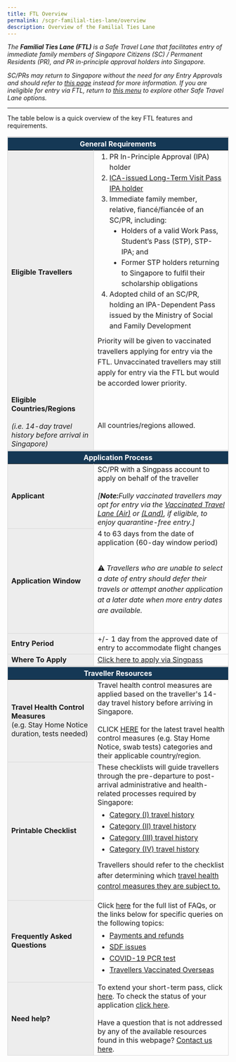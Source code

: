 ```yaml
---
title: FTL Overview
permalink: /scpr-familial-ties-lane/overview
description: Overview of the Familial Ties Lane
---
```

<!--<div style="padding-left: 5px; padding-bottom: 20px; padding-top: 20px; margin-bottom:20px; font-size:16px; line-height:1.0; color:red; border-style: solid; border-width: 1px;">
	<p style="font-size:16px; margin-top:0px; margin-bottom:0px;line-height:1.5;"><b><span style="color:red;">NOTE:</span> </b><b><span style="color:black;">If you hold a valid entry approval letter under the Familial Ties Lane but now wish to apply to enter under the Vaccinated Travel Lane (VTL), please write in via the <a href="http://go.gov.sg/sto-enquiry" target="_blank">SafeTravel Enquiry Form</a> for assistance. All short-term visitors and long-term pass holders are required to have a Vaccinated Travel Pass and fulfil VTL conditions in order to qualify for quarantine-free travel under the VTL. Click here for more information on the <a href="/vtl/requirements-and-process" target="_blank">VTL (Air)</a> or <a href="/vtl-land/overview" target="_blank">VTL (Land)</a>.</span></b></p>
	</div>-->

<i>The <b>Familial Ties Lane (FTL)</b> is a Safe Travel Lane that facilitates entry of immediate family members of Singapore Citizens (SC) / Permanent Residents (PR), and PR in-principle approval holders into Singapore. </i>

<i>SC/PRs may return to Singapore without the need for any Entry Approvals and should refer to [this page](/sc-pr/overview) instead for more information. If you are ineligible for entry via FTL, return to <a href="/arriving/overview">this menu</a> to explore other Safe Travel Lane options. </i>

---
The table below is a quick overview of the key FTL features and requirements.
<table>
<thead>
<tr>
<th style="font-size:16px; border-top:3px solid #D8D8D8; border-left:1px solid #D8D8D8; border-right:1px solid #D8D8D8; background-color:#153855; color:white;text-align:center;" colspan="2"><b>General Requirements</b></th>
</tr>
</thead>
<tbody>
   <tr>
    <td style="font-size:16px;border-left:1px solid #D8D8D8; border-right:1px solid #D8D8D8; background-color:#EDEDED;"><b>Eligible Travellers</b></td>
		 <td style="font-size:16px;border-right:1px solid #D8D8D8;"><ol style="margin-top:0px; margin-bottom:0px; font-size:16px;">
			 <li style="font-size:16px;margin-top:0px; margin-bottom:0px; line-height:1.5;">PR In-Principle Approval (IPA) holder</li>
			  <li style="font-size:16px; margin-top:0px; margin-bottom:0px; line-height:1.5;"><a href="https://www.ica.gov.sg/reside/LTVP/apply">ICA-issued Long-Term Visit Pass IPA holder</a></li>
			  <li style="font-size:16px; margin-top:0px; margin-bottom:0px; line-height:1.5;">Immediate family member, relative, fiancé/fiancée of an SC/PR, including:
			 <ol style="margin-top:0px; margin-bottom:0px; font-size:16px; list-style-type:disc;">
				 <li style="font-size:16px;margin-top:0px; margin-bottom:0px; line-height:1.5;">Holders of a valid Work Pass, Student’s Pass (STP), STP-IPA; and </li>
				 	 <li style="font-size:16px;margin-top:0px; margin-bottom:0px; line-height:1.5;">Former STP holders returning to Singapore to fulfil their scholarship obligations</li>
					</ol>
			 </li>
			  <li style="font-size:16px;margin-top:0px; margin-bottom:0px; line-height:1.5;">Adopted child of an SC/PR, holding an IPA-Dependent Pass issued by the Ministry of Social and Family Development</li>
			 </ol>
			 <p style="font-size:16px; margin-top:10px; margin-bottom:10px; line-height:1.5;">Priority will be given to vaccinated travellers applying for entry via the FTL. Unvaccinated travellers may still apply for entry via the FTL but would be accorded lower priority.</p>
			 </td>
	</tr>
   <tr>
    <td style="font-size:16px;border-left:1px solid #D8D8D8; border-right:1px solid #D8D8D8; background-color:#EDEDED;"><b>Eligible Countries/Regions </b> <br><br><i>(i.e. 14-day travel history before arrival in Singapore)</i></td>
		 <td style="font-size:16px;border-right:1px solid #D8D8D8;">
			 <p style="font-size:16px; margin-top:15px; margin-bottom:0px; line-height:1.5;">All countries/regions allowed.</p>
		 </td>
 </tr>
</tbody><thead>
<tr>
<th style="font-size:16px;border-top:3px solid #D8D8D8; border-left:1px solid #D8D8D8; border-right:1px solid #D8D8D8; background-color:#153855; color:white; text-align:center;" colspan="2"><b>Application Process</b></th>
</tr>
</thead>
<tbody><tr>
<td style="font-size:16px;border-left:1px solid #D8D8D8;border-bottom:1px solid #D8D8D8; border-right:1px solid #D8D8D8; background-color:#EDEDED;"><b>Applicant</b></td>
<td style="font-size:16px;border-right:1px solid #D8D8D8; vertical-align:middle;">SC/PR with a Singpass account to apply on behalf of the traveller<br><br><i>[<b>Note:</b>Fully vaccinated travellers may opt for entry via the <a href="/vtl/requirements-and-process" target="_blank">Vaccinated Travel Lane (Air)</a> or <a href="/vtl-land/overview" target="_blank">(Land)</a>, if eligible, to enjoy quarantine-free entry.]</i>
</td>
</tr>
<tr>
<td style="font-size:16px;border-left:1px solid #D8D8D8;border-bottom:1px solid #D8D8D8; border-right:1px solid #D8D8D8; background-color:#EDEDED;"><b>Application Window</b></td>
	<td style="font-size:16px;border-left:1px solid #D8D8D8;border-bottom:1px solid #D8D8D8; border-right:1px solid #D8D8D8;">4 to 63 days from the date of application (60-day window period)<br/><br/>
<p style="font-size:16px; line-height:1.5;">&#9888; <i>Travellers who are unable to select a date of entry should defer their travels or attempt another application at a later date when more entry dates are available.</i></p><br/>
	</td>
</tr>
<tr>
<td style="font-size:16px;border-left:1px solid #D8D8D8;border-bottom:1px solid #D8D8D8; border-right:1px solid #D8D8D8; background-color:#EDEDED;"><b>Entry Period</b></td>
	<td style="font-size:16px;border-left:1px solid #D8D8D8;border-bottom:1px solid #D8D8D8; border-right:1px solid #D8D8D8;">+/- 1 day from the approved date of entry to accommodate flight changes</td>
</tr>
<tr>
<td style="font-size:16px;border-left:1px solid #D8D8D8;border-bottom:1px solid #D8D8D8; border-right:1px solid #D8D8D8;  background-color:#EDEDED;"><b>Where To Apply</b></td>
	<td style="font-size:16px;border-left:1px solid #D8D8D8;border-bottom:1px solid #D8D8D8; border-right:1px solid #D8D8D8;"><a href="https://go.gov.sg/scpr-ftl-application">Click here to apply via Singpass</a> 
</td>
</tr>
</tbody>
<thead>
<tr>
<th style="font-size:16px;border-top:3px solid #D8D8D8; border-left:1px solid #D8D8D8; border-right:1px solid #D8D8D8; background-color:#153855; color:white; text-align:center;" colspan="2"><b>Traveller Resources</b></th>
</tr>
</thead>
<tbody>
	<tr>
<td style="font-size:16px;border-left:1px solid #D8D8D8;border-bottom:1px solid #D8D8D8; border-right:1px solid #D8D8D8; background-color:#EDEDED;"><b>Travel Health Control Measures</b><br/>(e.g. Stay Home Notice duration, tests needed)</td>
<td style="font-size:16px;border-right:1px solid #D8D8D8;">Travel health control measures are applied based on the traveller's 14-day travel history before arriving in Singapore.<br/><br/>CLICK <a href="/shn-and-swab-summary">HERE</a> for the latest travel health control measures (e.g. Stay Home Notice, swab tests) categories and their applicable country/region.</td>
</tr>
<tr>
<td style="font-size:16px;border-left:1px solid #D8D8D8;border-bottom:1px solid #D8D8D8; border-right:1px solid #D8D8D8; background-color:#EDEDED;"><b>Printable Checklist</b></td>
<td style="font-size:16px;border-right:1px solid #D8D8D8;">These checklists will guide travellers through the pre-departure to post-arrival administrative and health-related processes required by Singapore:
<ol style="margin-top:0px; list-style-type: disc;">
<li style="font-size:16px; margin-top:10px; margin-bottom:0px; line-height:1.0;"><a href="/travel-checklist/category-1">Category (I) travel history</a></li>
<li style="font-size:16px; margin-top:10px; margin-bottom:0px; line-height:1.0;"><a href="/travel-checklist/category-2">Category (II) travel history</a></li>
<li style="font-size:16px; margin-top:10px; margin-bottom:0px; line-height:1.0;"><a href="/travel-checklist/category-3">Category (III) travel history</a></li>
	<li style="font-size:16px; margin-top:10px; margin-bottom:0px; line-height:1.0;"><a href="/travel-checklist/category-4">Category (IV) travel history</a></li>
</ol>
<p style="font-size:16px; line-height:1.5;">Travellers should refer to the checklist after determining which <a href="/shn-and-swab-summary" target="_blank">travel health control measures they are subject to.</a></p>
	</td>
</tr>
	<tr>
<td style="font-size:16px;border-left:1px solid #D8D8D8;border-bottom:1px solid #D8D8D8; border-right:1px solid #D8D8D8; background-color:#EDEDED;"><b>Frequently Asked Questions</b></td>
<td style="font-size:16px;border-right:1px solid #D8D8D8;">Click <a href="/health/faq">here</a> for the full list of FAQs, or the links below for specific queries on the following topics:
<ul style="margin-top:0px; list-style-type: disc;">
<li style="font-size:16px; margin-top:10px; margin-bottom:0px; line-height:1.0;"><a href="/health/faq#payments">Payments and refunds</a></li>
<li style="font-size:16px; margin-top:10px; margin-bottom:0px; line-height:1.0;"><a href="/health/faq#shnsdf">SDF issues</a></li>
<li style="font-size:16px; margin-top:10px; margin-bottom:0px; line-height:1.0;"><a href="/health/faq#pcrtest">COVID-19 PCR test</a></li>
<li style="font-size:16px; margin-top:10px; margin-bottom:0px; line-height:1.0;"><a href="/health/vtsg">Travellers Vaccinated Overseas</a></li>
</ul>
 </td>
</tr>
<tr>
<td style="font-size:16px;border-left:1px solid #D8D8D8;border-bottom:1px solid #D8D8D8; border-right:1px solid #D8D8D8; background-color:#EDEDED;"><b>Need help?</b></td>
<td style="font-size:16px;border-right:1px solid #D8D8D8; border-bottom:1px solid #D8D8D8;">To extend your short-term pass, click <a href="https://eservices.ica.gov.sg/esvclandingpage/extend">here</a>. To check the status of your application <a href="https://eservices.ica.gov.sg/STO/safeTravel/enquiry" target="_blank">click here</a>.<br><br>Have a question that is not addressed by any of the available resources found in this webpage? <a href="https://go.gov.sg/sto-enquiry">Contact us here</a>.
 </td>
</tr>
</tbody>
</table>
